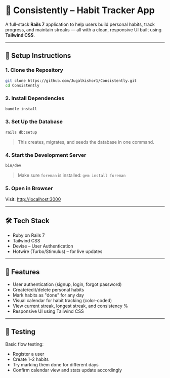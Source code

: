 # 📘 Consistently – Habit Tracker App

A full-stack **Rails 7** application to help users build personal habits, track progress, and maintain streaks — all with a clean, responsive UI built using **Tailwind CSS**.

---

## 🚀 Setup Instructions

### 1. Clone the Repository

```bash
git clone https://github.com/Jugalkishor1/Consistently.git
cd Consistently
```

### 2. Install Dependencies

```bash
bundle install
```

### 3. Set Up the Database

```bash
rails db:setup
```

> This creates, migrates, and seeds the database in one command.

### 4. Start the Development Server

```bash
bin/dev
```

> Make sure `foreman` is installed: `gem install foreman`

### 5. Open in Browser

Visit: [http://localhost:3000](http://localhost:3000)

---

## 🛠️ Tech Stack

- Ruby on Rails 7
- Tailwind CSS
- Devise – User Authentication
- Hotwire (Turbo/Stimulus) – for live updates

---

## 📌 Features

- User authentication (signup, login, forgot password)
- Create/edit/delete personal habits
- Mark habits as "done" for any day
- Visual calendar for habit tracking (color-coded)
- View current streak, longest streak, and consistency %
- Responsive UI using Tailwind CSS

---

## 🧪 Testing

Basic flow testing:

- Register a user
- Create 1–2 habits
- Try marking them done for different days
- Confirm calendar view and stats update accordingly
